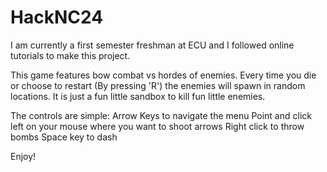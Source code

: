 # HackNC24
I am currently a first semester freshman at ECU and I followed online tutorials to make this project. 

This game features bow combat vs hordes of enemies. Every time you die or choose to restart (By pressing 'R') the enemies will spawn in random locations. It is just a fun little sandbox to kill fun little enemies.

The controls are simple:
  Arrow Keys to navigate the menu
  Point and click left on your mouse where you want to shoot arrows
  Right click to throw bombs
  Space key to dash
  
  Enjoy!

